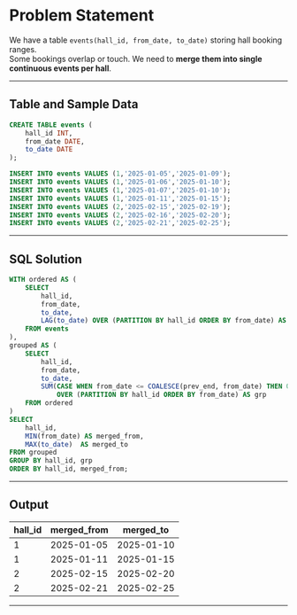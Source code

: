 # Problem Statement
We have a table `events(hall_id, from_date, to_date)` storing hall booking ranges.  
Some bookings overlap or touch. We need to **merge them into single continuous events per hall**.

---

## Table and Sample Data

```sql
CREATE TABLE events (
    hall_id INT,
    from_date DATE,
    to_date DATE
);

INSERT INTO events VALUES (1,'2025-01-05','2025-01-09');
INSERT INTO events VALUES (1,'2025-01-06','2025-01-10');
INSERT INTO events VALUES (1,'2025-01-07','2025-01-10');
INSERT INTO events VALUES (1,'2025-01-11','2025-01-15');
INSERT INTO events VALUES (2,'2025-02-15','2025-02-19');
INSERT INTO events VALUES (2,'2025-02-16','2025-02-20');
INSERT INTO events VALUES (2,'2025-02-21','2025-02-25');
````

---

## SQL Solution

```sql
WITH ordered AS (
    SELECT
        hall_id,
        from_date,
        to_date,
        LAG(to_date) OVER (PARTITION BY hall_id ORDER BY from_date) AS prev_end
    FROM events
),
grouped AS (
    SELECT
        hall_id,
        from_date,
        to_date,
        SUM(CASE WHEN from_date <= COALESCE(prev_end, from_date) THEN 0 ELSE 1 END)
            OVER (PARTITION BY hall_id ORDER BY from_date) AS grp
    FROM ordered
)
SELECT
    hall_id,
    MIN(from_date) AS merged_from,
    MAX(to_date)  AS merged_to
FROM grouped
GROUP BY hall_id, grp
ORDER BY hall_id, merged_from;
```

---

## Output

| hall_id | merged_from | merged_to |
| -------- | ------------ | ---------- |
| 1        | 2025-01-05   | 2025-01-10 |
| 1        | 2025-01-11   | 2025-01-15 |
| 2        | 2025-02-15   | 2025-02-20 |
| 2        | 2025-02-21   | 2025-02-25 |

---

